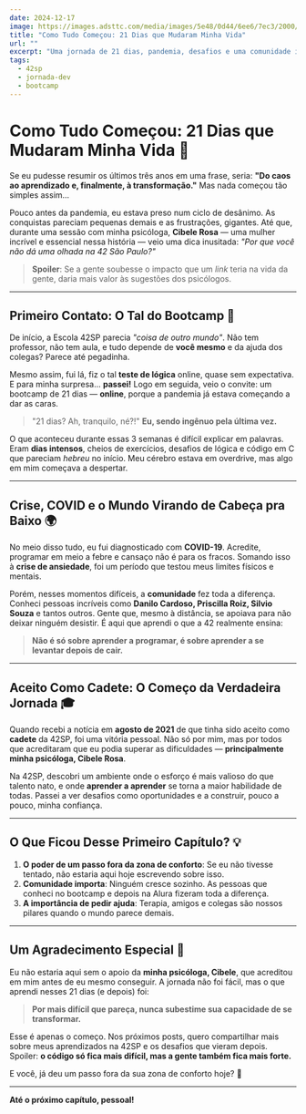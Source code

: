 ```yaml
---
date: 2024-12-17
image: https://images.adsttc.com/media/images/5e48/0d44/6ee6/7ec3/2000/006e/slideshow/IMG_0807-HDR-2.jpg?1581780285
title: "Como Tudo Começou: 21 Dias que Mudaram Minha Vida"
url: ""
excerpt: "Uma jornada de 21 dias, pandemia, desafios e uma comunidade incrível. Como a 42SP me ajudou a reencontrar meu caminho."
tags:
  - 42sp
  - jornada-dev
  - bootcamp
---
```


# Como Tudo Começou: 21 Dias que Mudaram Minha Vida 🚀

Se eu pudesse resumir os últimos três anos em uma frase, seria: **"Do caos ao aprendizado e, finalmente, à transformação."** Mas nada começou tão simples assim...

Pouco antes da pandemia, eu estava preso num ciclo de desânimo. As conquistas pareciam pequenas demais e as frustrações, gigantes. Até que, durante uma sessão com minha psicóloga, **Cibele Rosa** — uma mulher incrível e essencial nessa história — veio uma dica inusitada: _"Por que você não dá uma olhada na 42 São Paulo?"_

> **Spoiler**: Se a gente soubesse o impacto que um _link_ teria na vida da gente, daria mais valor às sugestões dos psicólogos.

---

## Primeiro Contato: O Tal do Bootcamp 🧩

De início, a Escola 42SP parecia _"coisa de outro mundo"_. Não tem professor, não tem aula, e tudo depende de **você mesmo** e da ajuda dos colegas? Parece até pegadinha.

Mesmo assim, fui lá, fiz o tal **teste de lógica** online, quase sem expectativa. E para minha surpresa... **passei!** Logo em seguida, veio o convite: um bootcamp de 21 dias — **online**, porque a pandemia já estava começando a dar as caras.

> "21 dias? Ah, tranquilo, né?!"
> **Eu, sendo ingênuo pela última vez.**

O que aconteceu durante essas 3 semanas é difícil explicar em palavras. Eram **dias intensos**, cheios de exercícios, desafios de lógica e código em C que pareciam _hebreu_ no início. Meu cérebro estava em overdrive, mas algo em mim começava a despertar.

---

## Crise, COVID e o Mundo Virando de Cabeça pra Baixo 🌍

No meio disso tudo, eu fui diagnosticado com **COVID-19**. Acredite, programar em meio a febre e cansaço não é para os fracos. Somando isso à **crise de ansiedade**, foi um período que testou meus limites físicos e mentais.

Porém, nesses momentos difíceis, a **comunidade** fez toda a diferença. Conheci pessoas incríveis como **Danilo Cardoso, Priscilla Roiz, Silvio Souza** e tantos outros. Gente que, mesmo à distância, se apoiava para não deixar ninguém desistir. É aqui que aprendi o que a 42 realmente ensina:

> **Não é só sobre aprender a programar, é sobre aprender a se levantar depois de cair.**

---

## Aceito Como Cadete: O Começo da Verdadeira Jornada 🎓

Quando recebi a notícia em **agosto de 2021** de que tinha sido aceito como **cadete** da 42SP, foi uma vitória pessoal. Não só por mim, mas por todos que acreditaram que eu podia superar as dificuldades — **principalmente minha psicóloga, Cibele Rosa**.

Na 42SP, descobri um ambiente onde o esforço é mais valioso do que talento nato, e onde **aprender a aprender** se torna a maior habilidade de todas. Passei a ver desafios como oportunidades e a construir, pouco a pouco, minha confiança.

---

## O Que Ficou Desse Primeiro Capítulo? 💡

1. **O poder de um passo fora da zona de conforto**: Se eu não tivesse tentado, não estaria aqui hoje escrevendo sobre isso.
2. **Comunidade importa**: Ninguém cresce sozinho. As pessoas que conheci no bootcamp e depois na Alura fizeram toda a diferença.
3. **A importância de pedir ajuda**: Terapia, amigos e colegas são nossos pilares quando o mundo parece demais.

---

## Um Agradecimento Especial 💬

Eu não estaria aqui sem o apoio da **minha psicóloga, Cibele**, que acreditou em mim antes de eu mesmo conseguir. A jornada não foi fácil, mas o que aprendi nesses 21 dias (e depois) foi:

> **Por mais difícil que pareça, nunca subestime sua capacidade de se transformar.**

Esse é apenas o começo. Nos próximos posts, quero compartilhar mais sobre meus aprendizados na 42SP e os desafios que vieram depois. Spoiler: **o código só fica mais difícil, mas a gente também fica mais forte.**

E você, já deu um passo fora da sua zona de conforto hoje? 🚀

---

**Até o próximo capítulo, pessoal!**
